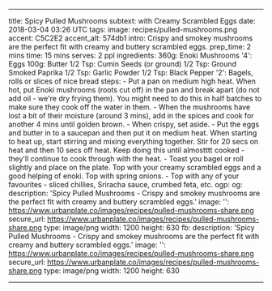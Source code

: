 ---

title: Spicy Pulled Mushrooms
subtext: with Creamy Scrambled Eggs
date: 2018-03-04 03:26 UTC
tags: 
image: recipes/pulled-mushrooms.png
accent: C5C2E2
accent_alt: 574db1
intro: Crispy and smokey mushrooms are the perfect fit with creamy and buttery scrambled eggs.
prep_time: 2 mins
time: 15 mins
serves: 2 ppl
ingredients:
    360g: Enoki Mushrooms
    '4': Eggs
    100g: Butter
    1/2 Tsp: Cumin Seeds (or ground)
    1/2 Tsp: Ground Smoked Paprika
    1/2 Tsp: Garlic Powder
    1/2 Tsp: Black Pepper
    '2': Bagels, rolls or slices of nice bread
steps:
    - Put a pan on medium high heat. When hot, put Enoki mushrooms (roots cut off) in the pan and break apart (do not add oil - we're dry frying them). You might need to do this in half batches to make sure they cook off the water in them.
    - When the mushrooms have lost a bit of their moisture (around 3 mins), add in the spices and cook for another 4 mins until golden brown.
    - When crispy, set aside.
    - Put the eggs and butter in to a saucepan and then put it on medium heat. When starting to heat up, start stirring and mixing everything together. Stir for 20 secs on heat and then 10 secs off heat. Keep doing this until almostttt cooked - they'll continue to cook through with the heat.
    - Toast you bagel or roll slightly and place on the plate. Top with your creamy scrambled eggs and a good helping of enoki. Top with spring onions.
    - Top with any of your favourites - sliced chillies, Sriracha sauce, crumbed feta, etc.
ogp:
    og:
        description: 'Spicy Pulled Mushrooms - Crispy and smokey mushrooms are the perfect fit with creamy and buttery scrambled eggs.'
        image:
            '': https://www.urbanplate.co/images/recipes/pulled-mushrooms-share.png
            secure_url: https://www.urbanplate.co/images/recipes/pulled-mushrooms-share.png
            type: image/png
            width: 1200
            height: 630
    fb:
        description: 'Spicy Pulled Mushrooms - Crispy and smokey mushrooms are the perfect fit with creamy and buttery scrambled eggs.'
        image:
            '': https://www.urbanplate.co/images/recipes/pulled-mushrooms-share.png
            secure_url: https://www.urbanplate.co/images/recipes/pulled-mushrooms-share.png
            type: image/png
            width: 1200
            height: 630

---